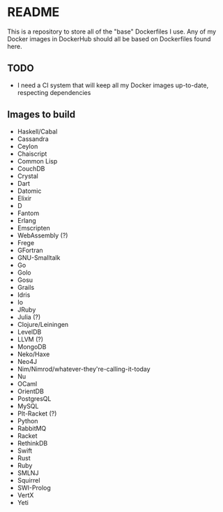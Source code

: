 # README #

This is a repository to store all of the "base" Dockerfiles I use. Any of my Docker images in DockerHub should all be based on Dockerfiles found here.

## TODO

* I need a CI system that will keep all my Docker images up-to-date, respecting dependencies

## Images to build

* Haskell/Cabal
* Cassandra
* Ceylon
* Chaiscript
* Common Lisp
* CouchDB
* Crystal
* Dart
* Datomic
* Elixir
* D
* Fantom
* Erlang
* Emscripten
* WebAssembly (?)
* Frege
* GFortran
* GNU-Smalltalk
* Go
* Golo
* Gosu
* Grails
* Idris
* Io
* JRuby
* Julia (?)
* Clojure/Leiningen
* LevelDB
* LLVM (?)
* MongoDB
* Neko/Haxe
* Neo4J
* Nim/Nimrod/whatever-they're-calling-it-today
* Nu
* OCaml
* OrientDB
* PostgresQL
* MySQL
* Plt-Racket (?)
* Python
* RabbitMQ
* Racket
* RethinkDB
* Swift
* Rust
* Ruby
* SMLNJ
* Squirrel
* SWI-Prolog
* VertX
* Yeti
